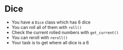# Dice

- You have a `Dice` class which has 6 dice
- You can roll all of them with `roll()`
- Check the current rolled numbers with `get_current()`
- You can reroll with `reroll()`
- Your task is to get where all dice is a 6
